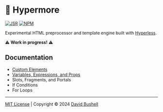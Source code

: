 # 🎃 Hypermore

[![JSR](https://jsr.io/badges/@dbushell/hypermore?labelColor=98e6c8&color=333)](https://jsr.io/@dbushell/hypermore) [![NPM](https://img.shields.io/npm/v/@dbushell/hypermore?labelColor=98e6c8&color=333)](https://www.npmjs.com/package/@dbushell/hypermore)

Experimental HTML preprocessor and template engine built with [Hyperless](https://github.com/dbushell/hyperless).

⚠️ **Work in progress!** ⚠️

## Documentation

* [Custom Elements](docs/custom-elements.md)
* [Variables, Expressions, and Props](docs/variables-expressions-props.md)
* Slots, Fragments, and Portals
* If Conditions
* For Loops

* * *

[MIT License](/LICENSE) | Copyright © 2024 [David Bushell](https://dbushell.com)
